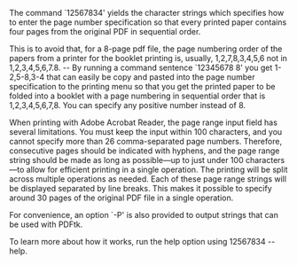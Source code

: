 The command `12567834' yields the character strings which specifies how to 
enter the page number specification so that every printed paper contains four 
pages from the original PDF in sequential order. 

This is to avoid that, for a 8-page pdf file, the page numbering order
of the papers from a printer for the booklet printing is, usually,
1,2,7,8,3,4,5,6 not in 1,2,3,4,5,6,7.8. -- By running a command sentence
`12345678 8' you get 1-2,5-8,3-4 that can easily be copy and pasted 
into the page number specification to the printing menu so that you 
get the printed paper to be folded into a booklet with a page numbering
in sequential order that is 1,2,3,4,5,6,7,8. You can specify any positive 
number instead of 8. 

When printing with Adobe Acrobat Reader, the page range input field has several limitations.
You must keep the input within 100 characters, and you cannot specify more than 26 comma-separated page numbers.
Therefore, consecutive pages should be indicated with hyphens, and the page range string should be made 
as long as possible—up to just under 100 characters—to allow for efficient printing in a single operation.
The printing will be split across multiple operations as needed.
Each of these page range strings will be displayed separated by line breaks.
This makes it possible to specify around 30 pages of the original PDF file in a single operation.

For convenience, an option `-P' is also provided to output strings that can be used with PDFtk.

To learn more about how it works, run the help option using 12567834 --help.
